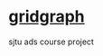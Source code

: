 # [gridgraph](https://www.usenix.org/system/files/conference/atc15/atc15-paper-zhu.pdf)
sjtu ads course project

